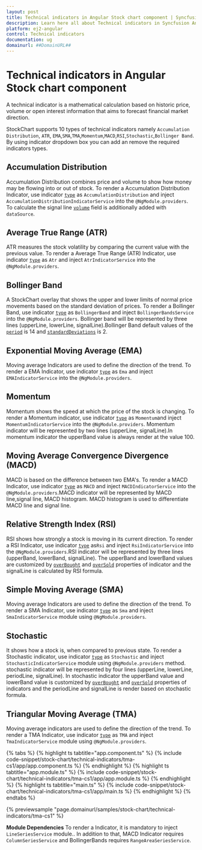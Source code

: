 ```yaml
---
layout: post
title: Technical indicators in Angular Stock chart component | Syncfusion
description: Learn here all about Technical indicators in Syncfusion Angular Stock chart component of Syncfusion Essential JS 2 and more.
platform: ej2-angular
control: Technical indicators 
documentation: ug
domainurl: ##DomainURL##
---
```


<!-- markdownlint-disable MD036 -->

# Technical indicators in Angular Stock chart component

A technical indicator is a mathematical calculation based on historic price, volume or open interest information that aims to forecast financial market direction.

StockChart supports 10 types of technical indicators namely `Accumulation Distribution`, `ATR`, `EMA`,`SMA`,`TMA`,`Momentum`,`MACD`,`RSI`,`Stochastic`,`Bollinger Band`. By using indicator dropdown box you can add an remove the required indicators types.

## Accumulation Distribution

Accumulation Distribution combines price and volume to show how money may be flowing into or out of stock.
To render a Accumulation Distribution Indicator, use indicator [`type`](https://ej2.syncfusion.com/angular/documentation/api/stock-chart/stockChartIndicatorModel/#type) as `AccumulationDistribution` and inject `AccumulationDistributionIndicatorService` into the `@NgModule.providers`.
To calculate the signal line [`volume`](https://ej2.syncfusion.com/angular/documentation/api/stock-chart/stockChartIndicatorModel/#volume) field is additionally added with `dataSource`.

## Average True Range (ATR)

ATR measures the stock volatility by comparing the current value with the previous value. To render a Average True Range (ATR) Indicator, use indicator [`type`](https://ej2.syncfusion.com/angular/documentation/api/stock-chart/stockChartIndicatorModel/#type) as `Atr` and inject `AtrIndicatorService` into the `@NgModule.providers`.

## Bollinger Band

A StockChart overlay that shows the upper and lower limits of normal price movements based on the standard deviation of prices.
To render a Bollinger Band, use indicator [`type`](https://ej2.syncfusion.com/angular/documentation/api/stock-chart/stockChartIndicatorModel/#type) as `BollingerBand` and inject `BollingerBandsService` into the `@NgModule.providers`.
Bollinger band will be represented by three lines (upperLine, lowerLine, signalLine).Bollinger Band default values of the [`period`](https://ej2.syncfusion.com/angular/documentation/api/stock-chart/stockChartIndicatorModel/#period) is 14 and [`standardDeviations`](https://ej2.syncfusion.com/angular/documentation/api/stock-chart/stockChartIndicatorModel/#standarddeviation) is 2.

## Exponential Moving Average (EMA)

Moving average Indicators are used to define the direction of the trend. To render a EMA Indicator, use indicator [`type`](https://ej2.syncfusion.com/angular/documentation/api/stock-chart/stockChartIndicatorModel/#type) as `Ema` and inject `EMAIndicatorService` into the `@NgModule.providers`.

## Momentum

Momentum shows the speed at which the price of the stock is changing. To render a Momentum indicator, use indicator [`type`](https://ej2.syncfusion.com/angular/documentation/api/stock-chart/stockChartIndicatorModel/#type) as `Momentum`and inject `MomentumIndicatorService` into the `@NgModule.providers`. Momentum indicator will be represented by two lines (upperLine, signalLine).In momentum indicator the upperBand value is always render at the value 100.

## Moving Average Convergence Divergence (MACD)

MACD is based on the difference between two EMA's. To render a MACD Indicator, use indicator [`type`](https://ej2.syncfusion.com/angular/documentation/api/stock-chart/stockChartIndicatorModel/#type) as `MACD` and inject `MACDIndicatorService` into the `@NgModule.providers`.MACD indicator will be represented by MACD line,signal line, MACD histogram. MACD histogram is used to differentiate MACD line and signal line.

## Relative Strength Index (RSI)

RSI shows how strongly a stock is moving in its current direction. To render a RSI Indicator, use indicator [`type`](https://ej2.syncfusion.com/angular/documentation/api/stock-chart/stockChartIndicatorModel/#type) as`Rsi` and inject `RsiIndicatorService` into the `@NgModule.providers`.RSI indicator will be represented by three lines (upperBand, lowerBand, signalLine). The upperBand and lowerBand values are customized by [`overBought`](https://ej2.syncfusion.com/angular/documentation/api/stock-chart/stockChartIndicatorModel/#overbrought) and [`overSold`](https://ej2.syncfusion.com/angular/documentation/api/stock-chart/stockChartIndicatorModel/#oversold) properties of indicator and the signalLine is calculated by RSI formula.

## Simple Moving Average (SMA)

Moving average Indicators are used to define the direction of the trend. To render a SMA Indicator, use indicator [`type`](https://ej2.syncfusion.com/angular/documentation/api/stock-chart/stockChartIndicatorModel/#type) as `Sma` and inject `SmaIndicatorService` module using `@NgModule.providers`.

## Stochastic

It shows how a stock is, when compared to previous state. To render a Stochastic indicator, use indicator [`type`](https://ej2.syncfusion.com/angular/documentation/api/stock-chart/stockChartIndicatorModel/#type) as `Stochastic` and inject `StochasticIndicatorService` module using `@NgModule.providers` method.
stochastic indicator will be represented by four lines (upperLine, lowerLine, periodLine, signalLine).
In stochastic indicator the upperBand value and lowerBand value is customized by [`overBought`](https://ej2.syncfusion.com/angular/documentation/api/stock-chart/stockChartIndicatorModel/#overbought) and [`overSold`](https://ej2.syncfusion.com/angular/documentation/api/stock-chart/stockChartIndicatorModel/#oversold) properties of indicators and the periodLine and signalLine is render based on stochastic formula.

## Triangular Moving Average (TMA)

Moving average indicators are used to define the direction of the trend. To render a TMA Indicator, use indicator [`type`](https://ej2.syncfusion.com/angular/documentation/api/stock-chart/stockChartIndicatorModel/#type) as `TMA` and inject `TmaIndicatorService` module using `@NgModule.providers`.

{% tabs %}
{% highlight ts tabtitle="app.component.ts" %}
{% include code-snippet/stock-chart/technical-indicators/tma-cs1/app/app.component.ts %}
{% endhighlight %}
{% highlight ts tabtitle="app.module.ts" %}
{% include code-snippet/stock-chart/technical-indicators/tma-cs1/app/app.module.ts %}
{% endhighlight %}
{% highlight ts tabtitle="main.ts" %}
{% include code-snippet/stock-chart/technical-indicators/tma-cs1/app/main.ts %}
{% endhighlight %}
{% endtabs %}
  
{% previewsample "page.domainurl/samples/stock-chart/technical-indicators/tma-cs1" %}

**Module Dependencies**
To render a Indicator, it is mandatory to inject `LineSeriesService` module..
In addition to that, MACD Indicator requires `ColumnSeriesService` and BollingerBands requires `RangeAreaSeriesService`.
